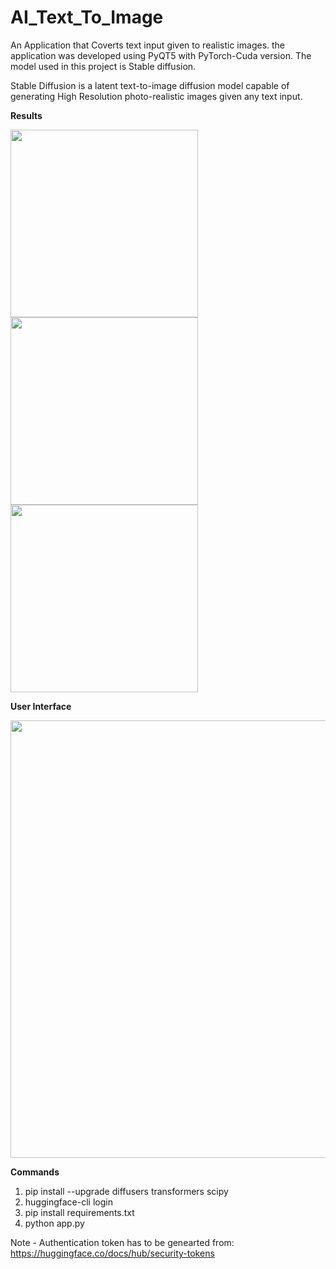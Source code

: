 # AI_Text_To_Image

An Application that Coverts text input given to realistic images. the application was developed using PyQT5 with PyTorch-Cuda version. The model used in this project is   Stable diffusion.  

Stable Diffusion is a latent text-to-image diffusion model capable of generating High Resolution photo-realistic images given any text input.


**Results**


<img src="https://user-images.githubusercontent.com/114252357/204707155-d8bdbc61-5922-4661-bbea-afb52876eff0.jpg" width="300" height="300"><img src="https://user-images.githubusercontent.com/114252357/204707166-2ed1fb0d-1dfc-4850-9840-ef44c6071516.jpg" width="300" height="300"><img src="https://user-images.githubusercontent.com/114252357/204707182-1be3b37f-b528-441d-9298-1a4c08cffcef.jpg" width="300" height="300">

**User Interface** 


<img src="https://user-images.githubusercontent.com/114252357/204708294-0ddecdba-ba3e-4be1-9b0e-e80827bcb530.png" width="700" height="700">


**Commands**

1. pip install --upgrade diffusers transformers scipy
2. huggingface-cli login
3. pip install requirements.txt
4. python app.py


Note - Authentication token has to be genearted from: https://huggingface.co/docs/hub/security-tokens

